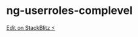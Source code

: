 # ng-userroles-complevel

[Edit on StackBlitz ⚡️](https://stackblitz.com/edit/ng-userroles-complevel)